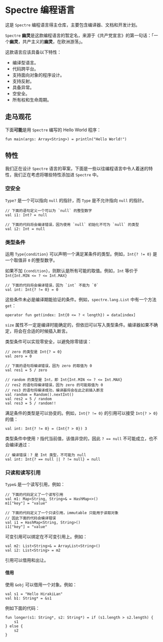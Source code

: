 # Spectre 编程语言

这是 `Spectre` 编程语言得主仓库，主要包含编译器、文档和开发计划。

`Spectre` **幽灵**是这款编程语言的暂定名，来源于《共产党宣言》的第一句话：「一个**幽灵**，共产主义的**幽灵**，在欧洲游荡」。

这款语言应该具备以下特性：

* 编译型语言。
* 代码跨平台。
* 支持面向对象的程序设计。
* 支持反射。
* 具备异常。
* 空安全。
* 所有权和生命周期。

## 走马观花

下面**可能**是用 `Spectre` 编写的 Hello World 程序：

```spectre
fun main(args: Array<String>) = println("Hello World!")
```

## 特性

我们正在设计 `Spectre` 语言的草案，下面是一些以往编程语言中令人着迷的特性，我们正在考虑将哪些特性添加进 `Spectre` 中。

### 空安全

`Type?` 是一个可以指向 `null` 的指针，而 `Type` 是不允许指向 `null` 的指针。

```spectre
// 下面的语句定义一个可以为 `null` 的整型数字
val i1: Int? = null

// 下面的代码将会编译错误，因为使用 `null` 初始化不可为 `null` 的类型
val i2: Int = null
```

### 类型条件

运用 `Type{condition}` 可以声明一个满足某条件的类型。例如，`Int{? != 0}` 是一个取值非 `0` 的整型数字。

如果不加 `{condition}`，则默认是所有可能的取值。例如，`Int` 等价于 `Int{Int.MIN <= ? <= Int.MAX}`

```spectre
// 下面的代码将会编译错误，因为 `int` 不能为 `0`
val int: Int{? != 0} = 0
```

这些条件未必是编译期能验证的条件。例如，`spectre.lang.List` 中有一个方法 `get`：

```spectre
operator fun get(index: Int{0 <= ? < length}) = data[index]
```

`size` 属性不一定是编译时能确定的，但依旧可以写入类型条件。编译器如果不确定，将会在合适的时候插入断言。

类型条件可以实现零安全，以避免除零错误：

```spectre
// zero 的类型是 Int{? = 0}
val zero = 0

// 下面的语句将编译错误，因为 zero 的取值为 0
val res1 = 5 / zero

// random 的类型是 Int，即 Int{Int.MIN <= ? <= Int.MAX}
// res2 的语句将编译错误，因为 zero 的可能取值为 0
// res3 的语句将编译成功，编译器将会在此之前插入断言
val random = Random().nextInt()
val res2 = 5 / random
val res3 = 5 / random!!
```

满足条件的类型是可以协变的。例如，`Int{? != 0}` 的引用可以接受 `Int{? > 0}` 的值：

```spectre
val int: Int{? != 0} = (Int{? > 0}) 3
```

类型条件中使用 `?` 指代当前值，该值非空的，因此 `? == null` 不可能成立，也不会编译通过：

```spectre
// 编译错误：? 是 Int 类型，不可能为 null
val int: Int{? == null || ? != null} = null
```

### 只读和读写引用

`Type&` 是一个读写引用，例如：

```spectre
// 下面的代码定义了一个读写引用
val m1: Map<String, String>& = HashMap<>()
m1["key"] = "value"

// 下面的代码定义了一个只读引用，immutable 只能用于读取对象
// 因此下面的代码会编译错误
val i1 = HashMap<String, String>()
i1["key"] = "value"
```

可变引用可以绑定在不可变引用上。例如：

```spectre
val m2: List<String>& = ArrayList<String>()
val i2: List<String> = m2
```

引用可以借用和出让。

#### 借用

使用 `&obj` 可以借用一个对象。例如：

```spectre
val s1 = "Hello HirakiLan"
val b1: String* = &s1
```

例如下面的代码：

```spectre
fun longer(s1: String*, s2: String*) = if (s1.length > s2.length) {
    s1
} else {
    s2
}
```